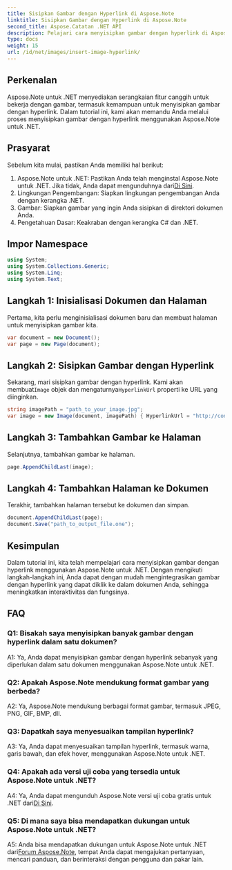```yaml
---
title: Sisipkan Gambar dengan Hyperlink di Aspose.Note
linktitle: Sisipkan Gambar dengan Hyperlink di Aspose.Note
second_title: Aspose.Catatan .NET API
description: Pelajari cara menyisipkan gambar dengan hyperlink di Aspose.Note untuk .NET dengan mudah. Tingkatkan interaktivitas dokumen dengan gambar yang dapat diklik.
type: docs
weight: 15
url: /id/net/images/insert-image-hyperlink/
---
```

## Perkenalan

Aspose.Note untuk .NET menyediakan serangkaian fitur canggih untuk bekerja dengan gambar, termasuk kemampuan untuk menyisipkan gambar dengan hyperlink. Dalam tutorial ini, kami akan memandu Anda melalui proses menyisipkan gambar dengan hyperlink menggunakan Aspose.Note untuk .NET.

## Prasyarat

Sebelum kita mulai, pastikan Anda memiliki hal berikut:

1.  Aspose.Note untuk .NET: Pastikan Anda telah menginstal Aspose.Note untuk .NET. Jika tidak, Anda dapat mengunduhnya dari[Di Sini](https://releases.aspose.com/note/net/).
2. Lingkungan Pengembangan: Siapkan lingkungan pengembangan Anda dengan kerangka .NET.
3. Gambar: Siapkan gambar yang ingin Anda sisipkan di direktori dokumen Anda.
4. Pengetahuan Dasar: Keakraban dengan kerangka C# dan .NET.

## Impor Namespace

```csharp
using System;
using System.Collections.Generic;
using System.Linq;
using System.Text;
```

## Langkah 1: Inisialisasi Dokumen dan Halaman

Pertama, kita perlu menginisialisasi dokumen baru dan membuat halaman untuk menyisipkan gambar kita.

```csharp
var document = new Document();
var page = new Page(document);
```

## Langkah 2: Sisipkan Gambar dengan Hyperlink

 Sekarang, mari sisipkan gambar dengan hyperlink. Kami akan membuat`Image` objek dan mengaturnya`HyperlinkUrl` properti ke URL yang diinginkan.

```csharp
string imagePath = "path_to_your_image.jpg";
var image = new Image(document, imagePath) { HyperlinkUrl = "http://contoh.com" };
```

## Langkah 3: Tambahkan Gambar ke Halaman

Selanjutnya, tambahkan gambar ke halaman.

```csharp
page.AppendChildLast(image);
```

## Langkah 4: Tambahkan Halaman ke Dokumen

Terakhir, tambahkan halaman tersebut ke dokumen dan simpan.

```csharp
document.AppendChildLast(page);
document.Save("path_to_output_file.one");
```

## Kesimpulan

Dalam tutorial ini, kita telah mempelajari cara menyisipkan gambar dengan hyperlink menggunakan Aspose.Note untuk .NET. Dengan mengikuti langkah-langkah ini, Anda dapat dengan mudah mengintegrasikan gambar dengan hyperlink yang dapat diklik ke dalam dokumen Anda, sehingga meningkatkan interaktivitas dan fungsinya.

## FAQ

### Q1: Bisakah saya menyisipkan banyak gambar dengan hyperlink dalam satu dokumen?

A1: Ya, Anda dapat menyisipkan gambar dengan hyperlink sebanyak yang diperlukan dalam satu dokumen menggunakan Aspose.Note untuk .NET.

### Q2: Apakah Aspose.Note mendukung format gambar yang berbeda?

A2: Ya, Aspose.Note mendukung berbagai format gambar, termasuk JPEG, PNG, GIF, BMP, dll.

### Q3: Dapatkah saya menyesuaikan tampilan hyperlink?

A3: Ya, Anda dapat menyesuaikan tampilan hyperlink, termasuk warna, garis bawah, dan efek hover, menggunakan Aspose.Note untuk .NET.

### Q4: Apakah ada versi uji coba yang tersedia untuk Aspose.Note untuk .NET?

 A4: Ya, Anda dapat mengunduh Aspose.Note versi uji coba gratis untuk .NET dari[Di Sini](https://releases.aspose.com/).

### Q5: Di mana saya bisa mendapatkan dukungan untuk Aspose.Note untuk .NET?

 A5: Anda bisa mendapatkan dukungan untuk Aspose.Note untuk .NET dari[Forum Aspose.Note](https://forum.aspose.com/c/note/28), tempat Anda dapat mengajukan pertanyaan, mencari panduan, dan berinteraksi dengan pengguna dan pakar lain.